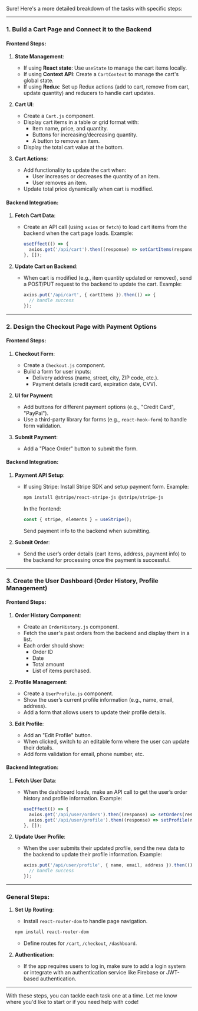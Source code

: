 Sure! Here's a more detailed breakdown of the tasks with specific steps:

---

### 1. **Build a Cart Page and Connect it to the Backend**

#### **Frontend Steps**:

1. **State Management**:

    - If using **React state**: Use `useState` to manage the cart items locally.
    - If using **Context API**: Create a `CartContext` to manage the cart's global state.
    - If using **Redux**: Set up Redux actions (add to cart, remove from cart, update quantity) and reducers to handle cart updates.

2. **Cart UI**:

    - Create a `Cart.js` component.
    - Display cart items in a table or grid format with:
        - Item name, price, and quantity.
        - Buttons for increasing/decreasing quantity.
        - A button to remove an item.
    - Display the total cart value at the bottom.

3. **Cart Actions**:
    - Add functionality to update the cart when:
        - User increases or decreases the quantity of an item.
        - User removes an item.
    - Update total price dynamically when cart is modified.

#### **Backend Integration**:

1. **Fetch Cart Data**:

    - Create an API call (using `axios` or `fetch`) to load cart items from the backend when the cart page loads. Example:
        ```js
        useEffect(() => {
          axios.get('/api/cart').then((response) => setCartItems(response.data));
        }, []);
        ```

2. **Update Cart on Backend**:
    - When cart is modified (e.g., item quantity updated or removed), send a POST/PUT request to the backend to update the cart. Example:
        ```js
        axios.put('/api/cart', { cartItems }).then(() => {
          // handle success
        });
        ```

---

### 2. **Design the Checkout Page with Payment Options**

#### **Frontend Steps**:

1. **Checkout Form**:

    - Create a `Checkout.js` component.
    - Build a form for user inputs:
        - Delivery address (name, street, city, ZIP code, etc.).
        - Payment details (credit card, expiration date, CVV).

2. **UI for Payment**:

    - Add buttons for different payment options (e.g., "Credit Card", "PayPal").
    - Use a third-party library for forms (e.g., `react-hook-form`) to handle form validation.

3. **Submit Payment**:
    - Add a "Place Order" button to submit the form.

#### **Backend Integration**:

1. **Payment API Setup**:

    - If using Stripe: Install Stripe SDK and setup payment form. Example:
        ```bash
        npm install @stripe/react-stripe-js @stripe/stripe-js
        ```
        In the frontend:
        ```js
        const { stripe, elements } = useStripe();
        ```
        Send payment info to the backend when submitting.

2. **Submit Order**:
    - Send the user’s order details (cart items, address, payment info) to the backend for processing once the payment is successful.

---

### 3. **Create the User Dashboard (Order History, Profile Management)**

#### **Frontend Steps**:

1. **Order History Component**:

    - Create an `OrderHistory.js` component.
    - Fetch the user's past orders from the backend and display them in a list.
    - Each order should show:
        - Order ID
        - Date
        - Total amount
        - List of items purchased.

2. **Profile Management**:

    - Create a `UserProfile.js` component.
    - Show the user’s current profile information (e.g., name, email, address).
    - Add a form that allows users to update their profile details.

3. **Edit Profile**:
    - Add an "Edit Profile" button.
    - When clicked, switch to an editable form where the user can update their details.
    - Add form validation for email, phone number, etc.

#### **Backend Integration**:

1. **Fetch User Data**:

    - When the dashboard loads, make an API call to get the user’s order history and profile information. Example:
        ```js
        useEffect(() => {
          axios.get('/api/user/orders').then((response) => setOrders(response.data));
          axios.get('/api/user/profile').then((response) => setProfile(response.data));
        }, []);
        ```

2. **Update User Profile**:
    - When the user submits their updated profile, send the new data to the backend to update their profile information. Example:
        ```js
        axios.put('/api/user/profile', { name, email, address }).then(() => {
          // handle success
        });
        ```

---

### General Steps:

1. **Set Up Routing**:

    - Install `react-router-dom` to handle page navigation.

    ```bash
    npm install react-router-dom
    ```

    - Define routes for `/cart`, `/checkout`, `/dashboard`.

2. **Authentication**:
    - If the app requires users to log in, make sure to add a login system or integrate with an authentication service like Firebase or JWT-based authentication.

---

With these steps, you can tackle each task one at a time. Let me know where you'd like to start or if you need help with code!
